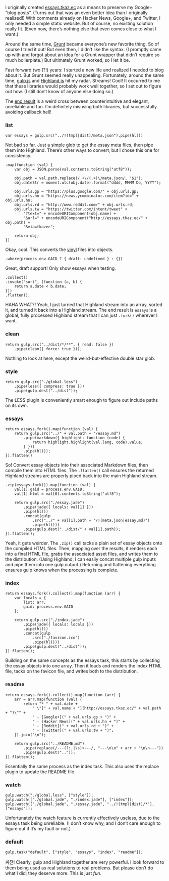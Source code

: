 I originally created [essays.tkaz.ec](http://essays.tkaz.ec) as a means to preserve my Google+ “blog posts”. (Turns out that was an even better idea than I originally realized!) With comments already on Hacker News, Google+, and Twitter, I only needed a simple static website. But of course, no existing solution really fit. (Even now, there’s nothing else that even comes close to what I want.)

Around the same time, [Grunt](http://gruntjs.com) became everyone’s new favorite thing. So of course I tried it out! But even then, I didn’t like the syntax. (I promptly came up with and forgot about an idea for a Grunt wrapper that didn’t require so much boilerplate.) But ultimately Grunt worked, so I let it be.

Fast forward two (?!) years: I started a new life and realized I needed to blog about it. But Grunt seemed really unappealing. Fortunately, around the same time, [gulp.js](http://gulpjs.com) and [Highland.js](http://highlandjs.org) hit my radar. Streams! Cool! It occurred to me that these libraries would probably work well together, so I set out to figure out how. (I still don’t know of anyone else doing so.)

The [end result](https://github.com/tkazec/essays/blob/af2d3f3b2f5fe112f737063c23cc595a1c8078db/tmpl/gulpfile.js) is a weird cross between counterintuitive and elegant, unreliable and fun. I’m definitely misusing both libraries, but successfully avoiding callback hell!

### list

	var essays = gulp.src("../!(tmpl|dist)/meta.json").pipe(hl())

Not bad so far. Just a simple glob to get the essay meta files, then pipe them into Highland. There’s other ways to convert, but I chose this one for consistency.

	.map(function (val) {
		var obj = JSON.parse(val.contents.toString("utf8"));
		
		obj.path = val.path.replace(/.+\/(.+)\/meta.json/, "$1");
		obj.dateStr = moment.utc(obj.date).format("dddd, MMMM Do, YYYY");
		
		obj.urls.gp = "https://plus.google.com/" + obj.urls.gp;
		obj.urls.hn = "https://news.ycombinator.com/item?id=" + obj.urls.hn;
		obj.urls.rd = "http://www.reddit.com/" + obj.urls.rd;
		obj.urls.tw = "https://twitter.com/intent/tweet" +
			"?text=" + encodeURIComponent(obj.name) +
			"&url=" + encodeURIComponent("http://essays.tkaz.ec/" + obj.path) +
			"&via=tkazec";
		
		return obj;
	})

Okay, cool. This converts the [vinyl](https://github.com/wearefractal/vinyl) files into objects.

	.where(process.env.GAID ? { draft: undefined } : {})

Great, draft support! Only show essays when testing.

	.collect()
	.invoke("sort", [function (a, b) {
		return a.date < b.date;
	}])
	.flatten();

HAHA WHAT?! Yeah, I just turned that Highland stream into an array, sorted it, and turned it back into a Highland stream. The end result is `essays` is a global, fully processed Highland stream that I can just `.fork()` wherever I want.

### clean

	return gulp.src("../dist/*/**", { read: false })
		.pipe(clean({ force: true }));

Nothing to look at here, except the weird-but-effective double star glob.

### style

	return gulp.src("./global.less")
		.pipe(less({ compress: true }))
		.pipe(gulp.dest("../dist"));

The LESS plugin is conveniently smart enough to figure out include paths on its own.

### essays

	return essays.fork().map(function (val) {
		return gulp.src("../" + val.path + "/essay.md")
			.pipe(markdown({ highlight: function (code) {
				return highlight.highlight(val.lang, code).value;
			} }))
			.pipe(hl());
	}).flatten()

So! Convert essay objects into their associated Markdown files, then compile them into HTML files. The `.flatten()` call ensures the returned Highland streams are properly piped back into the main Highland stream.

	.zip(essays.fork()).map(function (val) {
		val[1].gaid = process.env.GAID;
		val[1].html = val[0].contents.toString("utf8");
		
		return gulp.src("./essay.jade")
			.pipe(jade({ locals: val[1] }))
			.pipe(hl())
			.concat(gulp
				.src("../" + val[1].path + "/!(meta.json|essay.md)")
				.pipe(hl()))
			.pipe(gulp.dest("../dist/" + val[1].path));
	}).flatten();

Yeah, it gets weirder. The `.zip()` call tacks a plain set of essay objects onto the compiled HTML files. Then, mapping over the results, it renders each into a final HTML file, grabs the associated asset files, and writes them to the distribution. (Using Highland, I can easily concat multiple gulp inputs and pipe them into one gulp output.) Returning and flattening everything ensures gulp knows when the processing is complete.

### index

	return essays.fork().collect().map(function (arr) {
		var locals = {
			list: arr,
			gaid: process.env.GAID
		};
		
		return gulp.src("./index.jade")
			.pipe(jade({ locals: locals }))
			.pipe(hl())
			.concat(gulp
				.src("./favicon.ico")
				.pipe(hl()))
			.pipe(gulp.dest("../dist"));
	}).flatten();

Building on the same concepts as the essays task, this starts by collecting the essay objects into one array. Then it loads and renders the index HTML file, tacks on the favicon file, and writes both to the distribution.

### readme

	return essays.fork().collect().map(function (arr) {
		arr = arr.map(function (val) {
			return "* " + val.date +
				" \"[" + val.name + "](http://essays.tkaz.ec/" + val.path + ")\"" +
				" - [Google+](" + val.urls.gp + ")" +
				" - [Hacker News](" + val.urls.hn + ")" +
				" - [Reddit](" + val.urls.rd + ")" +
				" - [Twitter](" + val.urls.tw + ")";
		}).join("\n");
		
		return gulp.src("../README.md")
			.pipe(replace(/---(?:.|\s)+---/, "---\n\n" + arr + "\n\n---"))
			.pipe(gulp.dest(".."));
	}).flatten();

Essentially the same process as the index task. This also uses the replace plugin to update the README file.

### watch

	gulp.watch("./global.less", ["style"]);
	gulp.watch(["./global.jade", "./index.jade"], ["index"]);
	gulp.watch(["./global.jade", "./essay.jade", "../!(tmpl|dist)/*"], ["essays"]);

Unfortunately the watch feature is currently effectively useless, due to the essays task being unreliable. (I don’t know why, and I don’t care enough to figure out if it’s my fault or not.)

### default

	gulp.task("default", ["style", "essays", "index", "readme"]);

짜잔! Clearly, gulp and Highland together are very powerful. I look forward to them being used as real solutions to real problems. But please don’t do what I did; they deserve more. This is just *fun*.